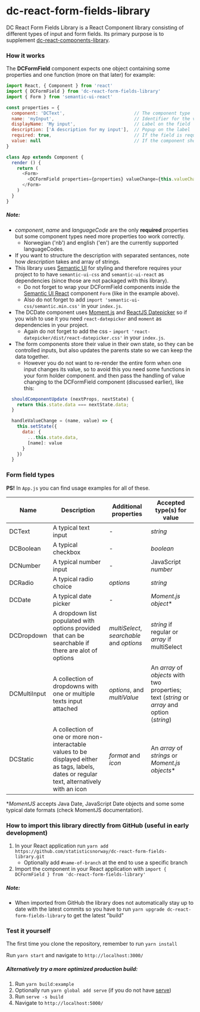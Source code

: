 # dc-react-form-fields-library
DC React Form Fields Library is a React Component library consisting of different types of input and form fields. 
Its primary purpose is to supplement [dc-react-components-library](https://github.com/statisticsnorway/dc-react-components-library).

### How it works
The **DCFormField** component expects one object containing some properties and one function (more on that later) for example:
```javascript
import React, { Component } from 'react'
import { DCFormField } from 'dc-react-form-fields-library'
import { Form } from 'semantic-ui-react'

const properties = {
  component: 'DCText',                          // The component type
  name: 'myInput',                              // Identifier for the value stored in the parent
  displayName: 'My input',                      // Label on the field
  description: ['A description for my input'],  // Popup on the label
  required: true,                               // If the field is required
  value: null                                   // If the component should be initiated with a value, different components require different data types
}

class App extends Component {
  render () {
    return (
      <Form>
        <DCFormField properties={properties} valueChange={this.valueChange} languageCode={'en'} />
      </Form>
    )
  }
}
```

##### Note:
* *component*, *name* and *languageCode* are the only **required** properties but some component types need more properties too work correctly.
  * Norwegian ('nb') and english ('en') are the currently supported languageCodes.
* If you want to structure the description with separated sentances, note how *description* takes and array of strings.
* This library uses [Semantic UI](https://semantic-ui.com/introduction/getting-started.html) for styling and therefore 
requires your project to to have `semantic-ui-css` and `semantic-ui-react` as dependencies (since those are not packaged with this library).
  * Do not forget to wrap your DCFormField components inside the [Semantic UI React](https://react.semantic-ui.com/) 
  component `Form` (like in the example above).
  * Also do not forget to add `import 'semantic-ui-css/semantic.min.css'` in your `index.js`.
* The DCDate component uses [Moment.js](https://momentjs.com/docs/) and [ReactJS Datepicker](https://reactdatepicker.com/) 
so if you wish to use it you need `react-datepicker` and `moment` as dependencies in your project.
  * Again do not forget to add the css - `import 'react-datepicker/dist/react-datepicker.css'` in your `index.js`.
* The form components store their value in their own state, so they can be controlled inputs, but also updates the parents state
  so we can keep the data together.
  * However you do not want to re-render the entire form when one input changes its value, so to avoid this you need some 
    functions in your form holder component. and then pass the handling of value changing to the DCFormField component
    (discussed earlier), like this: 

```javascript
  shouldComponentUpdate (nextProps, nextState) {
    return this.state.data === nextState.data;
  }

  handleValueChange = (name, value) => {
    this.setState({
      data: {
        ...this.state.data,
        [name]: value
      }
    })
  }
```

### Form field types
**PS!** In `App.js` you can find usage examples for all of these.

Name | Description | Additional properties | Accepted type(s) for value
-----|-------------|------------------------|---------------
DCText | A typical text input | - | *string*
DCBoolean | A typical checkbox | - | *boolean*
DCNumber | A typical number input | - | JavaScript *number*
DCRadio | A typical radio choice | *options* | *string*
DCDate | A typical date picker | - | *Moment.js object**
DCDropdown | A dropdown list populated with options provided that can be searchable if there are alot of options | *multiSelect*, *searchable* and *options* | *string* if regular or *array* if multiSelect
DCMultiInput | A collection of dropdowns with one or multiple texts input attached | *options*, and *multiValue* | An *array* of *objects* with two properties; text (*string* or *array* and option (*string*)
DCStatic | A collection of one or more non-interactable values to be displayed either as tags, labels, dates or regular text, alternatively with an icon | *format* and *icon* | An *array* of *strings* or *Moment.js objects**

**MomentJS* accepts Java Date, JavaScript Date objects and some some typical date formats (check MomentJS documentation).

### How to import this library directly from GitHub (useful in early development)
1. In your React application run `yarn add https://github.com/statisticsnorway/dc-react-form-fields-library.git`
    * Optionally add `#name-of-branch` at the end to use a specific branch
2. Import the component in your React application with `import { DCFormField } from 'dc-react-form-fields-library'`

##### Note:
* When imported from GitHub the library does not automatically stay up to date with the latest commits so you have to 
run `yarn upgrade dc-react-form-fields-library` to get the latest "build"

### Test it yourself
The first time you clone the repository, remember to run `yarn install`

Run `yarn start` and navigate to `http://localhost:3000/`

##### Alternatively try a more optimized production build:
1. Run `yarn build:example`
2. Optionally run `yarn global add serve` (if you do not have [serve](https://github.com/zeit/serve/))
3. Run `serve -s build`
4. Navigate to `http://localhost:5000/`
